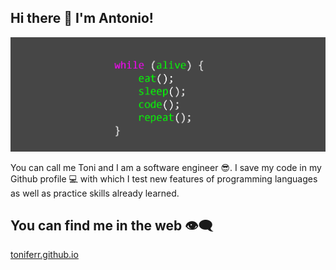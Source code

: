 ## Hi there 👋 I'm Antonio!

<img src="https://github.com/toniferr/toniferr/blob/master/img/image.png" alt="banner">

You can call me Toni and I am a software engineer 😎.
I save my code in my Github profile 💻 with which I test new features of programming languages ​​as well as practice skills already learned.

## You can find me in the web 👁‍🗨
<a href="https://toniferr.github.io">toniferr.github.io</a> 